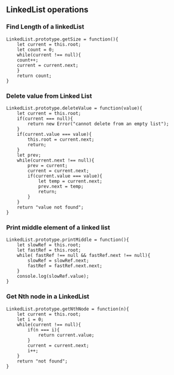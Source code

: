 ## LinkedList operations

### Find Length of a linkedList
```
LinkedList.prototype.getSize = function(){
    let current = this.root;
    let count = 0;
    while(current !== null){
	count++;
	current = current.next;
    }  
    return count;
}
```

### Delete value from Linked List
```
LinkedList.prototype.deleteValue = function(value){
	let current = this.root;
	if(current === null){
		return new Error("cannot delete from an empty list");
	}
	if(current.value === value){
		this.root = current.next;
		return;
	}
	let prev;
	while(current.next !== null){
		prev = current;
		current = current.next;
		if(current.value === value){
			let temp = current.next;
			prev.next = temp;
			return;
		}
	}
	return "value not found";
}
```

### Print middle element of a linked list

```
LinkedList.prototype.printMiddle = function(){
	let slowRef = this.root;
	let fastRef = this.root;
	while( fastRef !== null && fastRef.next !== null){
		slowRef = slowRef.next;
		fastRef = fastRef.next.next;
	}
	console.log(slowRef.value);
}
```

### Get Nth node in a LinkedList
```
LinkedList.prototype.getNthNode = function(n){
	let current = this.root;
	let i = 0;
	while(current !== null){
        if(n === i){
        	return current.value;
        }
		current = current.next;
		i++;
	}
	return "not found";
}
```
